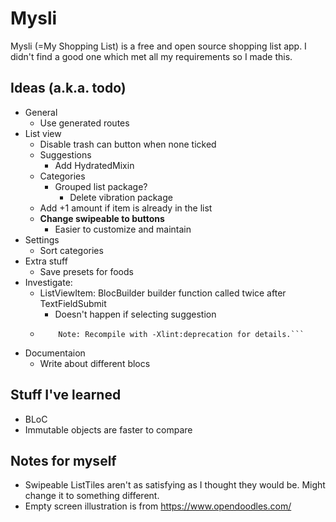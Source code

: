 # Mysli

Mysli (=My Shopping List) is a free and open source shopping list app. I didn't find a good one which met all my requirements so I made this.

## Ideas (a.k.a. todo)

- General
  - Use generated routes
- List view
  - Disable trash can button when none ticked
  - Suggestions
    - Add HydratedMixin
  - Categories
    - Grouped list package?
      - Delete vibration package
  - Add +1 amount if item is already in the list
  - **Change swipeable to buttons**
    - Easier to customize and maintain
- Settings
  - Sort categories
- Extra stuff
  - Save presets for foods
- Investigate:
  - ListViewItem: BlocBuilder builder function called twice after TextFieldSubmit
    - Doesn't happen if selecting suggestion
  - ````Note: C:\src\flutter.pub-cache\hosted\pub.dartlang.org\flutter_keyboard_visibility-5.0.2\android\src\main\java\com\jrai\flutter_keyboard_visibility\FlutterKeyboardVisibilityPlugin.java uses or overrides a deprecated API.
        Note: Recompile with -Xlint:deprecation for details.```
    ````
- Documentaion
  - Write about different blocs

## Stuff I've learned

- BLoC
- Immutable objects are faster to compare

## Notes for myself

- Swipeable ListTiles aren't as satisfying as I thought they would be. Might change it to something different.
- Empty screen illustration is from https://www.opendoodles.com/
